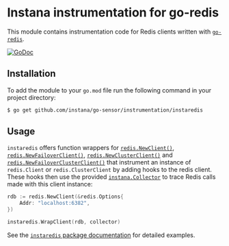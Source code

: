 Instana instrumentation for go-redis
==========================================

This module contains instrumentation code for Redis clients written with [`go-redis`](https://pkg.go.dev/github.com/go-redis/redis/v8).

[![GoDoc](https://pkg.go.dev/badge/github.com/instana/go-sensor/instrumentation/instaredis)][godoc]

Installation
------------

To add the module to your `go.mod` file run the following command in your project directory:

```bash
$ go get github.com/instana/go-sensor/instrumentation/instaredis
```

Usage
-----

`instaredis` offers function wrappers for [`redis.NewClient()`][instaredis.WrapClient], [`redis.NewFailoverClient()`][instaredis.WrapClient],
[`redis.NewClusterClient()`][instaredis.WrapClusterClient] and [`redis.NewFailoverClusterClient()`][instaredis.WrapClusterClient]
that instrument an instance of `redis.Client` or `redis.ClusterClient` by adding hooks to the redis client. These hooks then
use the provided [`instana.Collector`][Collector] to trace Redis calls made with this client instance:

```go
rdb := redis.NewClient(&redis.Options{
	Addr: "localhost:6382",
})

instaredis.WrapClient(rdb, collector)
```


See the [`instaredis` package documentation][godoc] for detailed examples.


[godoc]: https://pkg.go.dev/github.com/instana/go-sensor/instrumentation/instaredis
[instaredis.WrapClient]: https://pkg.go.dev/github.com/instana/go-sensor/instrumentation/instaredis#WrapClient
[instaredis.WrapClusterClient]: https://pkg.go.dev/github.com/instana/go-sensor/instrumentation/instaredis#WrapClusterClient
[Collector]: https://pkg.go.dev/github.com/instana/go-sensor#Collector

